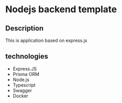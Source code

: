# Nodejs backend template

## Description
This is application based on express.js

## technologies

- Express.JS
- Prisma ORM
- Node.js
- Typescript
- Swagger
- Docker

